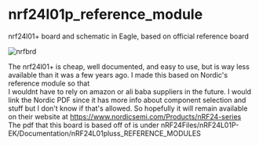 # nrf24l01p_reference_module
nrf24l01+ board and schematic in Eagle, based on official reference board


![nrfbrd](https://user-images.githubusercontent.com/11184076/152628741-668e5526-943f-433f-ba7c-5de3d80e6815.jpg)

The nrf24l01+ is cheap, well documented, and easy to use, but is way less available than it was a few years ago. I made this based on Nordic's reference module so that  
I wouldnt have to rely on amazon or ali baba suppliers in the future.  I would link the Nordic PDF since it has more info about component selection and stuff but I don't know if that's allowed.  So hopefully it will remain available on their website at https://www.nordicsemi.com/Products/nRF24-series
The pdf that this board is based off of is under nRF24Files/nRF24L01P-EK/Documentation/nRF24L01pluss_REFERENCE_MODULES
